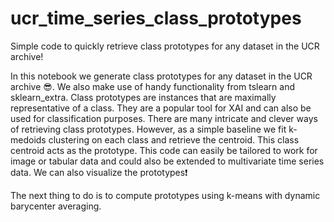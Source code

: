 # ucr_time_series_class_prototypes
Simple code to quickly retrieve class prototypes for any dataset in the UCR archive!

In this notebook we generate class prototypes for any dataset in the UCR archive 😎. We also make use of handy functionality from tslearn and sklearn_extra. Class prototypes are instances that are maximally representative of a class. They are a popular tool for XAI and can also be used for classification purposes. There are many intricate and clever ways of retrieving class prototypes. However, as a simple baseline we fit k-medoids clustering on each class and retrieve the centroid. This class centroid acts as the prototype. This code can easily be tailored to work for image or tabular data and could also be extended to multivariate time series data. We can also visualize the prototypes❗

The next thing to do is to compute prototypes using k-means with dynamic barycenter averaging. 
